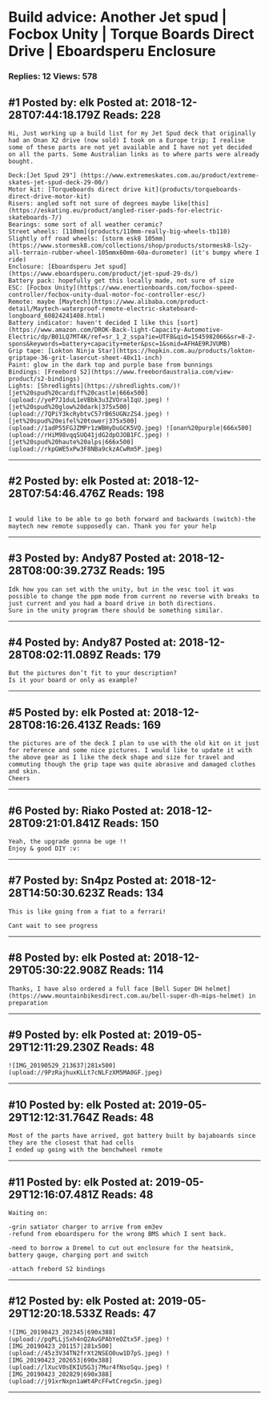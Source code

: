 # Build advice: Another Jet spud &#124; Focbox Unity &#124; Torque Boards Direct Drive &#124; Eboardsperu Enclosure

### Replies: 12 Views: 578

## \#1 Posted by: elk Posted at: 2018-12-28T07:44:18.179Z Reads: 228

```
Hi, Just working up a build list for my Jet Spud deck that originally had an Onan X2 drive (now sold) I took on a Europe trip; I realise some of these parts are not yet available and I have not yet decided on all the parts. Some Australian links as to where parts were already bought.

Deck:[Jet Spud 29"] (https://www.extremeskates.com.au/product/extreme-skates-jet-spud-deck-29-00/)
Motor kit: [Torqueboards direct drive kit](products/torqueboards-direct-drive-motor-kit)
Risers: angled soft not sure of degrees maybe like[this](https://eskating.eu/product/angled-riser-pads-for-electric-skateboards-7/)
Bearings: some sort of all weather ceramic?
Street wheels: [110mm](products/110mm-really-big-wheels-tb110)
Slightly off road wheels: [storm esk8 105mm](https://www.stormesk8.com/collections/shop/products/stormesk8-ls2y-all-terrain-rubber-wheel-105mmx60mm-60a-durometer) (it's bumpy where I ride)
Enclosure: [Eboardsperu Jet spud](https://www.eboardsperu.com/product/jet-spud-29-ds/)
Battery pack: hopefully get this locally made, not sure of size
ESC: [Focbox Unity](https://www.enertionboards.com/focbox-speed-controller/focbox-unity-dual-motor-foc-controller-esc/)  
Remote: maybe [Maytech](https://www.alibaba.com/product-detail/Maytech-waterproof-remote-electric-skateboard-longboard_60824241408.html) 
Battery indicator: haven't decided I like this [sort](https://www.amazon.com/DROK-Back-light-Capacity-Automotive-Electric/dp/B01LQ7MT4K/ref=sr_1_2_sspa?ie=UTF8&qid=1545982066&sr=8-2-spons&keywords=battery+capacity+meter&psc=1&smid=AFHAE9RJVUMB)
Grip tape: [Lokton Ninja Star](https://hopkin.com.au/products/lokton-griptape-36-grit-lasercut-sheet-40x11-inch)
Paint: glow in the dark top and purple base from bunnings
Bindings: [Freebord S2](https://www.freebordaustralia.com/view-product/s2-bindings)
Lights: [Shredlights](https://shredlights.com/)![jet%20spud%20cardiff%20castle|666x500](upload://yeP7J1duL1eVBbk3u3ZVOralIqU.jpeg) ![jet%20spud%20glow%20dark|375x500](upload://7QPiY3kcRybtvC57rB65UGNzZS4.jpeg) ![jet%20spud%20eifel%20tower|375x500](upload://1adP55FGJZMPr1zWBHyDuGCK5VQ.jpeg) ![onan%20purple|666x500](upload://rHiM98vqqSUQ41jdG2dpOJOB1FC.jpeg) ![jet%20spud%20haute%20alps|666x500](upload://rkpGWE5xPw3F8NBa9ckzACwRm5P.jpeg)
```

---
## \#2 Posted by: elk Posted at: 2018-12-28T07:54:46.476Z Reads: 198

```

I would like to be able to go both forward and backwards (switch)-the maytech new remote supposedly can. Thank you for your help
```

---
## \#3 Posted by: Andy87 Posted at: 2018-12-28T08:00:39.273Z Reads: 195

```
Idk how you can set with the unity, but in the vesc tool it was possible to change the ppm mode from current no reverse with breaks to just current and you had a board drive in both directions.
Sure in the unity program there should be something similar.
```

---
## \#4 Posted by: Andy87 Posted at: 2018-12-28T08:02:11.089Z Reads: 179

```
But the pictures don’t fit to your description?
Is it your board or only as example?
```

---
## \#5 Posted by: elk Posted at: 2018-12-28T08:16:26.413Z Reads: 169

```
the pictures are of the deck I plan to use with the old kit on it just for reference and some nice pictures. I would like to update it with the above gear as I like the deck shape and size for travel and commuting though the grip tape was quite abrasive and damaged clothes and skin.
Cheers
```

---
## \#6 Posted by: Riako Posted at: 2018-12-28T09:21:01.841Z Reads: 150

```
Yeah, the upgrade gonna be uge !!
Enjoy & good DIY :v:
```

---
## \#7 Posted by: Sn4pz Posted at: 2018-12-28T14:50:30.623Z Reads: 134

```
This is like going from a fiat to a ferrari! 

Cant wait to see progress
```

---
## \#8 Posted by: elk Posted at: 2018-12-29T05:30:22.908Z Reads: 114

```
Thanks, I have also ordered a full face [Bell Super DH helmet](https://www.mountainbikesdirect.com.au/bell-super-dh-mips-helmet) in preparation
```

---
## \#9 Posted by: elk Posted at: 2019-05-29T12:11:29.230Z Reads: 48

```
![IMG_20190529_213637|281x500](upload://9PzRajhuxKLLt7cNLFzXM5MA0GF.jpeg)
```

---
## \#10 Posted by: elk Posted at: 2019-05-29T12:12:31.764Z Reads: 48

```
Most of the parts have arrived, got battery built by bajaboards since they are the closest that had cells
I ended up going with the benchwheel remote
```

---
## \#11 Posted by: elk Posted at: 2019-05-29T12:16:07.481Z Reads: 48

```
Waiting on:

-grin satiator charger to arrive from em3ev
-refund from eboardsperu for the wrong BMS which I sent back.

-need to borrow a Dremel to cut out enclosure for the heatsink, battery gauge, charging port and switch

-attach frebord S2 bindings
```

---
## \#12 Posted by: elk Posted at: 2019-05-29T12:20:18.533Z Reads: 47

```
![IMG_20190423_202345|690x388](upload://pqPLLjSxh4nQ2AvGPAbYeOZtx5F.jpeg) ![IMG_20190423_201157|281x500](upload://45z3V34TN2frXt2NSEO0uw1D7pS.jpeg) ![IMG_20190423_202653|690x388](upload://lXucV0sEKIU5G3j7Mur4fNsoSqu.jpeg) ![IMG_20190423_202829|690x388](upload://j91xrNxpn1aWt4PcFFwtCregxSn.jpeg)
```

---
